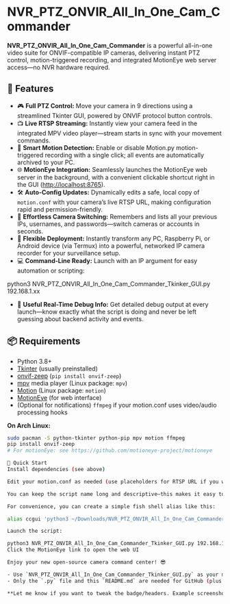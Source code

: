 # NVR_PTZ_ONVIR_All_In_One_Cam_Commander

**NVR_PTZ_ONVIR_All_In_One_Cam_Commander** is a powerful all-in-one video suite for ONVIF-compatible IP cameras, delivering instant PTZ control, motion-triggered recording, and integrated MotionEye web server access—no NVR hardware required.

## 🚀 Features

- 🎮 **Full PTZ Control:** Move your camera in 9 directions using a streamlined Tkinter GUI, powered by ONVIF protocol button controls.
- 📺 **Live RTSP Streaming:** Instantly view your camera feed in the integrated MPV video player—stream starts in sync with your movement commands.
- 🎯 **Smart Motion Detection:** Enable or disable Motion.py motion-triggered recording with a single click; all events are automatically archived to your PC.
- 🌐 **MotionEye Integration:** Seamlessly launches the MotionEye web server in the background, with a convenient clickable shortcut right in the GUI ([http://localhost:8765](http://localhost:8765)).
- 🛠️ **Auto-Config Updates:** Dynamically edits a safe, local copy of `motion.conf` with your camera’s live RTSP URL, making configuration rapid and permission-friendly.
- 🔄 **Effortless Camera Switching:** Remembers and lists all your previous IPs, usernames, and passwords—switch cameras or accounts in seconds.
- 🧩 **Flexible Deployment:** Instantly transform any PC, Raspberry Pi, or Android device (via Termux) into a powerful, networked IP camera recorder for your surveillance setup.
- 💻 **Command-Line Ready:** Launch with an IP argument for easy automation or scripting:  

python3 NVR_PTZ_ONVIR_All_In_One_Cam_Commander_Tkinker_GUI.py 192.168.1.xx

- 🐍 **Useful Real-Time Debug Info:** Get detailed debug output at every launch—know exactly what the script is doing and never be left guessing about backend activity and events.

## 📦 Requirements

- Python 3.8+
- [Tkinter](https://wiki.python.org/moin/TkInter) (usually preinstalled)
- [onvif-zeep](https://pypi.org/project/onvif-zeep/) (`pip install onvif-zeep`)
- [mpv](https://mpv.io/) media player (Linux package: `mpv`)
- [Motion](https://motion-project.github.io/) (Linux package: `motion`)
- [MotionEye](https://github.com/motioneye-project/motioneye) (for web interface)
- (Optional for notifications) `ffmpeg` if your motion.conf uses video/audio processing hooks

**On Arch Linux:**
```bash
sudo pacman -S python-tkinter python-pip mpv motion ffmpeg
pip install onvif-zeep
# For motionEye: see https://github.com/motioneye-project/motioneye

📖 Quick Start
Install dependencies (see above)

Edit your motion.conf as needed (use placeholders for RTSP URL if you wish)

You can keep the script name long and descriptive—this makes it easy to understand its function and purpose at a glance. If you prefer, you can also shorten the filename or copy it to a directory like /opt for system-wide access.

For convenience, you can create a simple fish shell alias like this:

alias ccgui 'python3 ~/Downloads/NVR_PTZ_ONVIR_All_In_One_Cam_Commander_Tkinker_GUI.py' && funcsave ccgui

Launch the script:

python3 NVR_PTZ_ONVIR_All_In_One_Cam_Commander_Tkinker_GUI.py 192.168.1.xx
Click the MotionEye link to open the web UI

Enjoy your new open-source camera command center! 😎

- Use `NVR_PTZ_ONVIR_All_In_One_Cam_Commander_Tkinker_GUI.py` as your main script filename.
- Only the `.py` file and this `README.md` are needed for GitHub (plus optional `.gitignore`).

**Let me know if you want to tweak the badge/headers. Example screenshots will be added soon.**
